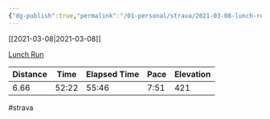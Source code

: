 ```yaml
---
{"dg-publish":true,"permalink":"/01-personal/strava/2021-03-08-lunch-run/"}
---
```



[[2021-03-08\|2021-03-08]]

[Lunch Run](https://www.strava.com/activities/4914650375)

| Distance | Time  | Elapsed Time | Pace | Elevation |
| -------- | ----- | ------------ | ---- | --------- |
| 6.66     | 52:22 | 55:46        | 7:51 | 421       |




#strava
